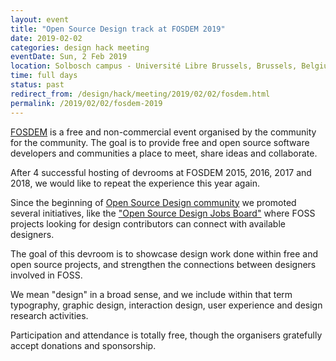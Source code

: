 ```yaml
---
layout: event
title: "Open Source Design track at FOSDEM 2019"
date: 2019-02-02
categories: design hack meeting
eventDate: Sun, 2 Feb 2019
location: Solbosch campus - Université Libre Brussels, Brussels, Belgium
time: full days
status: past
redirect_from: /design/hack/meeting/2019/02/02/fosdem.html
permalink: /2019/02/02/fosdem-2019
---
```


[FOSDEM](https://fosdem.org/2019/) is a free and non-commercial event organised by the community for the community. The goal is to provide free and open source software developers and communities a place to meet, share ideas and collaborate.

After 4 successful hosting of devrooms at FOSDEM 2015, 2016, 2017 and 2018, we would like to repeat the experience this year again.

Since the beginning of [Open Source Design community](http://opensourcedesign.net/) we promoted several initiatives, like the ["Open Source Design Jobs Board"](http://opensourcedesign.net/) where FOSS projects looking for design contributors can connect with available designers.

The goal of this devroom is to showcase design work done within free and open source projects, and strengthen the connections between designers involved in FOSS.

We mean "design" in a broad sense, and we include within that term typography, graphic design, interaction design, user experience and design research activities.

Participation and attendance is totally free, though the organisers gratefully accept donations and sponsorship.
